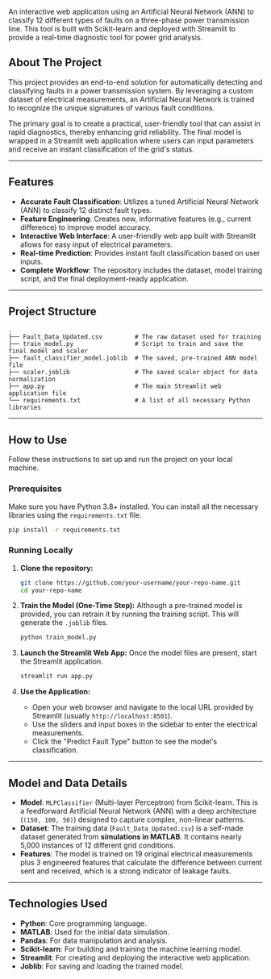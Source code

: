 An interactive web application using an Artificial Neural Network (ANN) to classify 12 different types of faults on a three-phase power transmission line. 
This tool is built with Scikit-learn and deployed with Streamlit to provide a real-time diagnostic tool for power grid analysis.

## About The Project

This project provides an end-to-end solution for automatically detecting and classifying faults in a power transmission system. By leveraging a custom dataset of electrical measurements, an Artificial Neural Network is trained to recognize the unique signatures of various fault conditions.

The primary goal is to create a practical, user-friendly tool that can assist in rapid diagnostics, thereby enhancing grid reliability. The final model is wrapped in a Streamlit web application where users can input parameters and receive an instant classification of the grid's status.

-----

## Features

  - **Accurate Fault Classification**: Utilizes a tuned Artificial Neural Network (ANN) to classify 12 distinct fault types.
  - **Feature Engineering**: Creates new, informative features (e.g., current difference) to improve model accuracy.
  - **Interactive Web Interface**: A user-friendly web app built with Streamlit allows for easy input of electrical parameters.
  - **Real-time Prediction**: Provides instant fault classification based on user inputs.
  - **Complete Workflow**: The repository includes the dataset, model training script, and the final deployment-ready application.

-----

## Project Structure

```
.
├── Fault_Data_Updated.csv         # The raw dataset used for training
├── train_model.py                 # Script to train and save the final model and scaler
├── fault_classifier_model.joblib  # The saved, pre-trained ANN model file
├── scaler.joblib                  # The saved scaler object for data normalization
├── app.py                         # The main Streamlit web application file
└── requirements.txt               # A list of all necessary Python libraries
```

-----

## How to Use

Follow these instructions to set up and run the project on your local machine.

### Prerequisites

Make sure you have Python 3.8+ installed. You can install all the necessary libraries using the `requirements.txt` file.

```bash
pip install -r requirements.txt
```

### Running Locally

1.  **Clone the repository:**

    ```bash
    git clone https://github.com/your-username/your-repo-name.git
    cd your-repo-name
    ```

2.  **Train the Model (One-Time Step):**
    Although a pre-trained model is provided, you can retrain it by running the training script. This will generate the `.joblib` files.

    ```bash
    python train_model.py
    ```

3.  **Launch the Streamlit Web App:**
    Once the model files are present, start the Streamlit application.

    ```bash
    streamlit run app.py
    ```

4.  **Use the Application:**

      - Open your web browser and navigate to the local URL provided by Streamlit (usually `http://localhost:8501`).
      - Use the sliders and input boxes in the sidebar to enter the electrical measurements.
      - Click the "Predict Fault Type" button to see the model's classification.

-----

## Model and Data Details

  - **Model**: `MLPClassifier` (Multi-layer Perceptron) from Scikit-learn. This is a feedforward Artificial Neural Network (ANN) with a deep architecture (`(150, 100, 50)`) designed to capture complex, non-linear patterns.
  - **Dataset**: The training data (`Fault_Data_Updated.csv`) is a self-made dataset generated from **simulations in MATLAB**. It contains nearly 5,000 instances of 12 different grid conditions.
  - **Features**: The model is trained on 19 original electrical measurements plus 3 engineered features that calculate the difference between current sent and received, which is a strong indicator of leakage faults.

-----

## Technologies Used

  - **Python**: Core programming language.
  - **MATLAB**: Used for the initial data simulation.
  - **Pandas**: For data manipulation and analysis.
  - **Scikit-learn**: For building and training the machine learning model.
  - **Streamlit**: For creating and deploying the interactive web application.
  - **Joblib**: For saving and loading the trained model.
